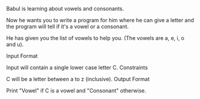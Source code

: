Babul is learning about vowels and consonants.

Now he wants you to write a program for him where he can give a letter and the program will tell if it's a vowel or a consonant.

He has given you the list of vowels to help you. (The vowels are a, e, i, o and u).

Input Format

Input will contain a single lower case letter C.
Constraints

C will be a letter between a to z (inclusive).
Output Format

Print "Vowel" if C is a vowel and "Consonant" otherwise.
